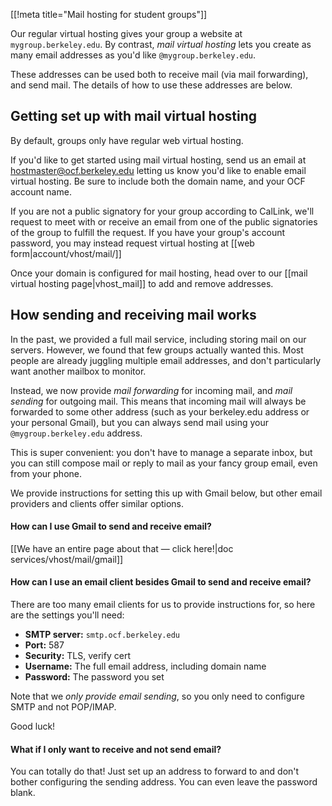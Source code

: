 [[!meta title="Mail hosting for student groups"]]

Our regular virtual hosting gives your group a website at
`mygroup.berkeley.edu`. By contrast, *mail virtual hosting* lets you create as
many email addresses as you'd like `@mygroup.berkeley.edu`.

These addresses can be used both to receive mail (via mail forwarding), and
send mail. The details of how to use these addresses are below.


## Getting set up with mail virtual hosting

By default, groups only have regular web virtual hosting.

If you'd like to get started using mail virtual hosting, send us an email at
[hostmaster@ocf.berkeley.edu](mailto:hostmaster@ocf.berkeley.edu) letting us
know you'd like to enable email virtual hosting. Be sure to include both the
domain name, and your OCF account name.

If you are not a public signatory for your group according to CalLink, we'll
request to meet with or receive an email from one of the public signatories
of the group to fulfill the request. If you have your group's account
password, you may instead request virtual hosting at
[[web form|account/vhost/mail/]]

Once your domain is configured for mail hosting, head over to our [[mail
virtual hosting page|vhost_mail]] to add and remove addresses.



## How sending and receiving mail works

In the past, we provided a full mail service, including storing mail on our
servers. However, we found that few groups actually wanted this. Most people
are already juggling multiple email addresses, and don't particularly want
another mailbox to monitor.

Instead, we now provide *mail forwarding* for incoming mail, and *mail sending*
for outgoing mail. This means that incoming mail will always be forwarded to
some other address (such as your berkeley.edu address or your personal Gmail),
but you can always send mail using your `@mygroup.berkeley.edu` address.

This is super convenient: you don't have to manage a separate inbox, but you
can still compose mail or reply to mail as your fancy group email, even from
your phone.

We provide instructions for setting this up with Gmail below, but other email
providers and clients offer similar options.


#### How can I use Gmail to send and receive email?

[[We have an entire page about that — click here!|doc
services/vhost/mail/gmail]]


#### How can I use an email client besides Gmail to send and receive email?

There are too many email clients for us to provide instructions for, so here
are the settings you'll need:

* **SMTP server:** `smtp.ocf.berkeley.edu`
* **Port:** 587
* **Security:** TLS, verify cert
* **Username:** The full email address, including domain name
* **Password:** The password you set

Note that we *only provide email sending*, so you only need to configure SMTP
and not POP/IMAP.

Good luck!



#### What if I only want to receive and not send email?

You can totally do that! Just set up an address to forward to and don't bother
configuring the sending address. You can even leave the password blank.
